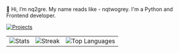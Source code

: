 👋 Hi, I’m nq2gre. My name reads like - nqtwogrey. I'm a Python and Frontend developer.

<p>
  <a href="https://github.com/notnq2gre?tab=repositories"><img src="https://img.shields.io/badge/Projects-Check%20them%20out-blue?style=for-the-badge&logo=github" alt="Projects"></a>
<!--   <a href="https://www.linkedin.com/in/yourlinkedinprofile/"><img src="https://img.shields.io/badge/Connect-on%20LinkedIn-blue?style=for-the-badge&logo=linkedin" alt="LinkedIn"></a>
  <a href="mailto:your.email@example.com"><img src="https://img.shields.io/badge/Reach%20out-via%20email-blue?style=for-the-badge&logo=gmail" alt="Email"></a> -->
</p>

<table>
  <tr>
    <td align="center">
      <img src="https://github-readme-stats.vercel.app/api?username=notnq2gre&theme=dark&show_icons=true&hide_border=true&count_private=false" alt="Stats" />
    </td>
    <td align="center">
      <img src="https://github-readme-streak-stats.herokuapp.com/?user=notnq2gre&theme=dark&hide_border=true" alt="Streak" />
    </td>
    <td align="center">
      <img src="https://github-readme-stats.vercel.app/api/top-langs/?username=notnq2gre&theme=dark&show_icons=true&hide_border=true&layout=compact" alt="Top Languages" />
    </td>
  </tr>
</table>
